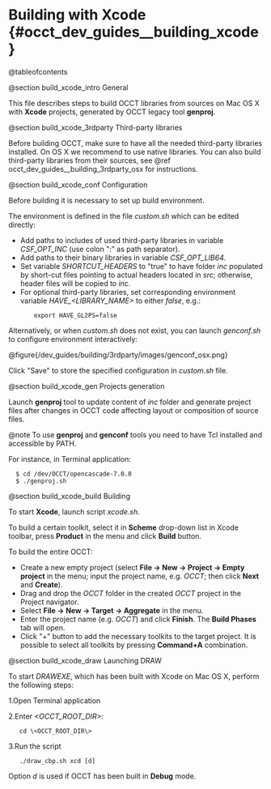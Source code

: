 Building with Xcode {#occt_dev_guides__building_xcode}
===================

@tableofcontents

@section build_xcode_intro General

This file describes steps to build OCCT libraries from sources on Mac OS X with **Xcode** projects, generated by OCCT legacy tool **genproj**.

@section build_xcode_3rdparty Third-party libraries

Before building OCCT, make sure to have all the needed third-party libraries installed.
On OS X we recommend to use native libraries.
You can also build third-party libraries from their sources, see @ref occt_dev_guides__building_3rdparty_osx for instructions.

@section build_xcode_conf Configuration

Before building it is necessary to set up build environment.

The environment is defined in the file *custom.sh* which can be edited directly:

* Add paths to includes of used third-party libraries in variable *CSF_OPT_INC* (use colon ":" as path separator).
* Add paths to their binary libraries in variable  *CSF_OPT_LIB64*.
* Set variable *SHORTCUT_HEADERS* to "true" to have folder *inc* populated by short-cut files pointing to actual headers located in *src*; otherwise, header files will be copied to *inc*.
* For optional  third-party libraries, set corresponding environment variable <i>HAVE_<LIBRARY_NAME></i> to either *false*,  e.g.:
~~~~~
       export HAVE_GL2PS=false
~~~~~

Alternatively, or when *custom.sh* does not exist, you can launch *genconf.sh* to configure environment interactively:

@figure{/dev_guides/building/3rdparty/images/genconf_osx.png}

Click "Save" to store the specified configuration in *custom.sh* file.
  
@section build_xcode_gen Projects generation

Launch **genproj** tool to update content of *inc* folder and generate project files after changes in OCCT code affecting layout or composition of source files.

@note To use **genproj** and **genconf** tools you need to have Tcl installed and accessible by PATH.

For instance, in Terminal application:

~~~~~
  $ cd /dev/OCCT/opencascade-7.0.0
  $ ./genproj.sh
~~~~~

@section build_xcode_build Building

To start **Xcode**, launch script *xcode.sh*.

To build a certain toolkit, select it in **Scheme** drop-down list in Xcode toolbar, press **Product** in the menu and click **Build** button. 

To build the entire OCCT:
* Create a new empty project (select **File -> New -> Project -> Empty project** in the menu; input the project name, e.g. *OCCT*; then click **Next** and **Create**).
* Drag and drop the *OCCT* folder in the created *OCCT* project in the Project navigator.
* Select **File -> New -> Target -> Aggregate** in the menu. 
* Enter the project name (e.g. *OCCT*) and click **Finish**. The **Build Phases** tab will open.  
* Click "+" button to add the necessary toolkits to the target project. It is possible to select all toolkits by pressing **Command+A** combination. 

@section build_xcode_draw Launching DRAW

To start *DRAWEXE*, which has been built with Xcode on Mac OS X, perform the following steps:

1.Open Terminal application

2.Enter <i>\<OCCT_ROOT_DIR\></i>:
~~~~~
   cd \<OCCT_ROOT_DIR\>
~~~~~

3.Run the script
~~~~~
   ./draw_cbp.sh xcd [d]
~~~~~

Option *d* is used if OCCT has been built in **Debug** mode.
